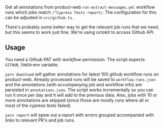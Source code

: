 Get all annotations from product-web `run-extract-messages.yml` workflow runs which jobs match `/^Cypress Tests report/`. The configuration for this can be adjusted in `src/github.ts`.

There's probably some better way to get the relevant job runs that we need, but this seems to work just fine. We're using octokit to access Github API.

## Usage
You need a Github PAT with _workflow_ permission. The script expects `GITHUB_TOKEN` env variable.

`yarn download` will gather annotations for latest 100 github workflow runs on product-web. Already processed runs will be saved to `workflow-runs.json` and the annotations (with accompanying job and workflow info) are persisted in `annotations.json`. The script works incrementally so you can run it once per day and it will add to the previous data. Also, jobs with 10 or more annotations are skipped (since those are mostly runs where all or most of the cypress tests failed).

`yarn report` will spew out a report with errors grouped accompanied with links to relevant PR's and job runs.
